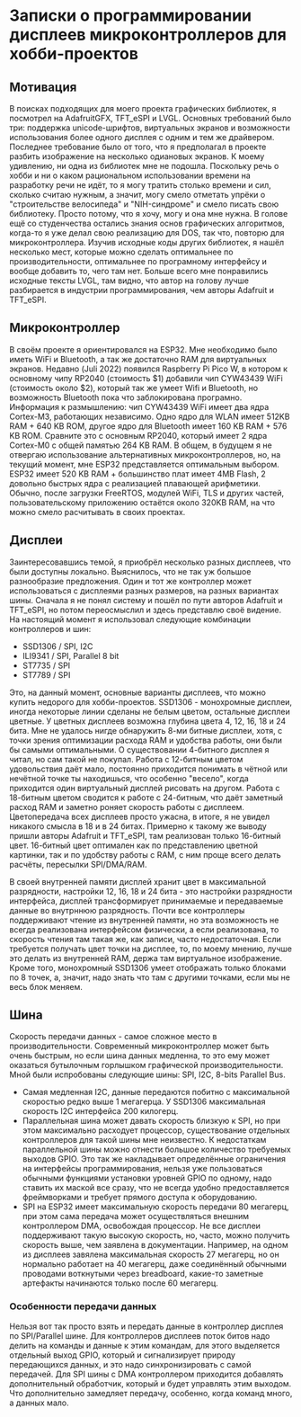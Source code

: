 # Записки о программировании дисплеев микроконтроллеров для хобби-проектов
## Мотивация
В поисках подходящих для моего проекта графических библиотек, я посмотрел на AdafruitGFX, TFT_eSPI и LVGL.
Основных требований было три: поддержка unicode-шрифтов, виртуальных экранов и возможности использования более одного дисплея с одним и тем же драйвером.
Последнее требование было от того, что я предполагал в проекте разбить изображение на несколько одиановых экранов. К моему удивлению, ни одна из
библиотек мне не подошла. Поскольку речь о хобби и ни о каком рациональном использовании времени на разработку речи не идёт, то я могу тратить столько времени и сил,
сколько считаю нужным, а значит, могу смело отметать упрёки о "строительстве велосипеда" и "NIH-синдроме" и смело писать свою библиотеку. 
Просто потому, что я хочу, могу и она мне нужна. В голове ещё со студенчества остались знания основ графических алгоритмов, когда-то я уже делал свою реализацию
для DOS, так что, повторю для микроконтроллера. Изучив исходные коды других библиотек, я нашёл несколько мест, которые можно сделать оптимальнее по
производительности, оптимальнее по програмному интерфейсу и вообще добавить то, чего там нет. Больше всего мне понравились исходные тексты LVGL, там видно,
что автор на голову лучше разбирается в индустрии программирования, чем авторы Adafruit и TFT_eSPI.

## Микроконтроллер
В своём проекте я ориентировался на ESP32. Мне необходимо было иметь WiFi и Bluetooth, а так же достаточно RAM для виртуальных экранов. Недавно (Juli 2022) появился
Raspberry Pi Pico W, в котором к основному чипу RP2040 (стоимость $1) добавили чип CYW43439 WiFi (стоимость около $2), который так же умеет Wifi и Bluetooth,
но возможность Bluetooth пока что заблокирована програмно. Информация к размышлению: чип CYW43439 WiFi имеет два ядра Cortex-M3, работающих независимо. Одно ядро
для WLAN имеет 512KB RAM + 640 KB ROM, другое ядро для Bluetooth имеет 160 KB RAM + 576 KB ROM. Сравните это с основным RP2040, который имеет 2 ядра Cortex-M0 
с общей памятью 264 KB RAM. В общем, в будущем я не отвергаю использование альтернативных микроконтроллеров, но, на текущий момент, мне ESP32 представляется
оптимальным выбором. ESP32 имеет 520 KB RAM + большинство плат имеет 4MB Flash, 2 довольно быстрых ядра с реализацией плавающей арифметики. 
Обычно, после загрузки FreeRTOS, модулей WiFi, TLS и других частей, пользовательскому приложению остаётся около 320KB RAM, на что можно смело 
расчитывать в своих проектах.

## Дисплеи
Заинтересовавшись темой, я приобрёл несколько разных дисплеев, что были доступны локально. Выяснилось, что не так уж большое разнообразие предложения.
Один и тот же контроллер может использоваться с дисплеями разных размеров, на разных вариантах шины. Сначала я не понял систему и пошёл по пути авторов
Adafruit и TFT_eSPI, но потом переосмыслил и здесь представлю своё видение. На настоящий момент я использовал следующие комбинации контроллеров и шин:

 * SSD1306 / SPI, I2C
 * ILI9341 / SPI, Parallel 8 bit
 * ST7735 / SPI
 * ST7789 / SPI

Это, на данный момент, основные варианты дисплеев, что можно купить недорого для хобби-проектов. SSD1306 - монохромные дисплеи, иногда некоторые линии 
сделаны не белым цветом, остальные дисплеи цветные. У цветных дисплеев возможна глубина цвета 4, 12, 16, 18 и 24 бита. Мне не удалось нигде обнаружить 8-ми битные
дисплеи, хотя, с точки зрения оптимизации расхода RAM и удобства работы, они были бы самыми оптимальными. О существовании 4-битного дисплея я читал, но сам
такой не покупал. Работа с 12-битным цветом удовольствия даёт мало, постоянно приходится понимать в чётной или нечётной точке ты находишься, что особенно
"весело", когда приходится один виртуальный дисплей рисовать на другом. Работа с 18-битным цветом сводится к работе с 24-битным, 
что даёт заметный расход RAM и заметно роняет скорость работы с дисплеем. Цветопередача всех дисплеев просто ужасна, в итоге, 
я не увидел никакого смысла в 18 и в 24 битах. Примерно к такому же выводу пришли авторы Adafruit и TFT_eSPI, там реализован только 16-битный цвет. 
16-битный цвет оптимален как по представлению цветной картинки, так и по удобству работы с RAM, с ним проще всего делать расчёты, пересылки SPI/DMA/RAM.

В своей внутренней памяти дисплей хранит цвет в максимальной разрядности, настройки 12, 16, 18 и 24 бита - это настройки разрядности интерфейса, дисплей 
трансформирует принимаемые и передаваемые данные во внутрннюю разрядность. Почти все контроллеры поддерживают чтение из внутренней памяти, но эта возможность
не всегда реализована интерфейсом физически, а если реализована, то скорость чтения там такая же, как записи, часто недостаточная. 
Если требуется получать цвет точки на дисплее, то, по моему мнению, лучше это делать из внутренней RAM, держа там виртуальное изображение. Кроме того,
монохромный SSD1306 умеет отображать только блоками по 8 точек, а, значит, надо знать что там с другими точками, если мы не весь блок меняем.

## Шина
Скорость передачи данных - самое сложное место в производительности. Современный микроконтроллер может быть очень быстрым, но если шина данных медленна, то
это ему может оказаться бутылочным горлышком графической производительности. Мной были испробованы следующие шины: SPI, I2C, 8-bits Parallel Bus. 

* Самая медленная I2C, данные передаются побитно с максимальной скоростью редко выше 1 мегагерца. У SSD1306 максимальная скорость I2C интерфейса 200 килогерц.
* Параллельная шина может давать скорость близкую к SPI, но при этом максимально расходует процессор, существование отдельных контроллеров для такой
шины мне неизвестно. К недостаткам параллельной шины можно отнести большое количество требуемых выходов GPIO. Это так же накладывает определённые ограничения
на интерфейсы программирования, нельзя уже пользоваться обычными функциями установки уровней GPIO по одному, надо ставить их маской все сразу, что не
всегда удобно предоставляется фреймворками и требует прямого доступа к оборудованию. 
* SPI на ESP32 имеет максимальную скорость передачи 80 мегагерц, при этом сама передача может осуществляться внешним контроллером DMA, освобождая процессор. Не все дисплеи поддерживают такую высокую скорость, но, часто, можно получить скорость выше, чем заявлена в документации. Например, на одном из дисплеев завялена максимальная скорость 27 мегагерц, но он нормально работает на 40 мегагерц, даже соединённый обычными проводами воткнутыми через breadboard, какие-то заметные артефакты начинаются только после 60 мегагерц. 

### Особенности передачи данных
Нельзя вот так просто взять и передать данные в контроллер дисплея по SPI/Parallel шине. Для контроллеров дисплеев поток битов надо делить на команды и данные 
к этим командам, для этого выделяется отдельный выход GPIO, который и сигнализирует природу передающихся данных, и это надо синхронизировать с самой передачей.
Для SPI шины с DMA контроллером приходится добавлять дополнительный обработчик, который и будет управлять этим выходом. Что дополнительно замедляет передачу,
особенно, когда команд много, а данных мало.
